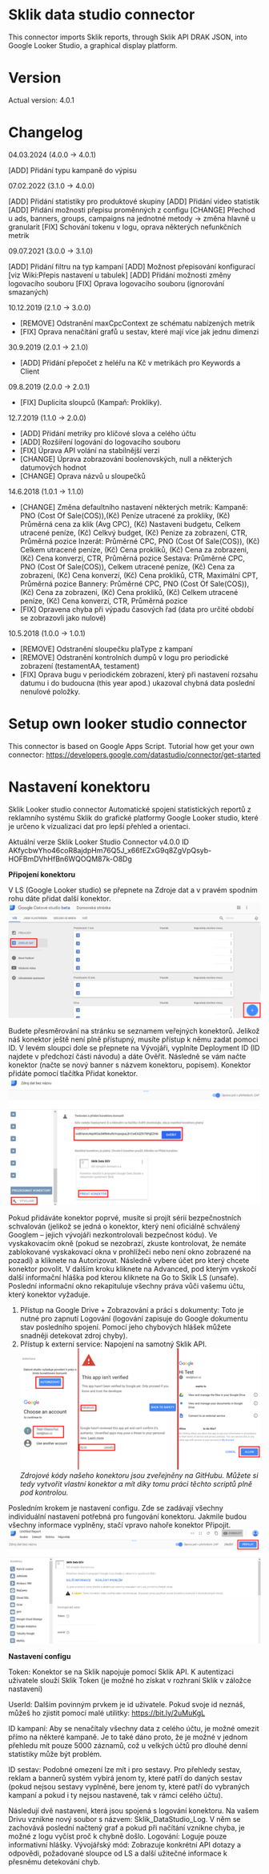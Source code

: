 # Sklik data studio connector
This connector imports Sklik reports, through Sklik API DRAK JSON, into Google Looker Studio, a graphical display platform. 

# Version
Actual version: 4.0.1

# Changelog
04.03.2024 (4.0.0 -> 4.0.1) 

[ADD] Přidání typu kampaně do výpisu

07.02.2022 (3.1.0 -> 4.0.0)

[ADD] Přidání statistiky pro produktové skupiny
[ADD] Přidání video statistik
[ADD] Přidání možnosti přepisu proměnných z configu
[CHANGE] Přechod u ads, banners, groups, campaigns na jednotné metody -> změna hlavně u granularit
[FIX] Schování tokenu v logu, oprava některých nefunkčních metrik 

09.07.2021 (3.0.0 -> 3.1.0)

[ADD] Přidání filtru na typ kampaní
[ADD] Možnost přepisování konfigurací [viz Wiki:Přepis nastavení u tabulek]
[ADD] Přidání možnosti změny logovacího souboru
[FIX] Oprava logovacího souboru (ignorování smazaných)

10.12.2019 (2.1.0 -> 3.0.0)
* [REMOVE] Odstranění maxCpcContext ze schématu nabízených metrik
* [FIX] Oprava nenačítání grafů u sestav, které mají více jak jednu dimenzi

30.9.2019 (2.0.1 -> 2.1.0)
* [ADD] Přidání přepočet z heléřu na Kč v metrikách pro Keywords a Client 

09.8.2019 (2.0.0 -> 2.0.1)
* [FIX] Duplicita sloupců (Kampaň: Prokliky).

12.7.2019 (1.1.0 -> 2.0.0)
* [ADD] Přidání metriky pro klíčové slova a celého účtu
* [ADD] Rozšíření logování do logovacího souboru
* [FIX] Úprava API volání na stabilnější verzi
* [CHANGE] Úprava zobrazování boolenovských, null a některých datumových hodnot
* [CHANGE] Oprava názvů u sloupečků

14.6.2018 (1.0.1 -> 1.1.0)
* [CHANGE] Změna defaultního nastavení některých metrik: 
Kampaně: PNO (Cost Of Sale(COS)),(Kč) Peníze utracené za prokliky, (Kč) Průměrná cena za klik (Avg CPC), (Kč) Nastaveni budgetu, Celkem utracené peníze, (Kč) Celkvý budget, (Kč) Penize za zobrazení, CTR, Průměrná pozice 
Inzerát: Průměrné CPC, PNO (Cost Of Sale(COS)), (Kč) Celkem utracené peníze, (Kč) Cena prokliků, (Kč) Cena za zobrazeni, (Kč) Cena konverzí, CTR, Průměrná pozice
Sestava: Průměrné CPC, PNO (Cost Of Sale(COS)), Celkem utracené peníze, (Kč) Cena za zobrazeni, (Kč) Cena konverzí, (Kč) Cena prokliků, CTR, Maximální CPT, Průměrná pozice
Bannery: Průměrné CPC, PNO (Cost Of Sale(COS)), (Kč) Cena za zobrazeni, (Kč) Cena prokliků, (Kč) Celkem utracené peníze, (Kč) Cena konverzí, CTR, Průměrná pozice
* [FIX] Opravena chyba při výpadu časových řad (data pro určité období se zobrazovli jako nulové)


10.5.2018 (1.0.0 -> 1.0.1)
* [REMOVE] Odstranění sloupečku plaType z kampaní
* [REMOVE] Odstranění kontrolních dumpů v logu pro periodické zobrazení (testamentAA, testament)
* [FIX] Oprava bugu v periodickém zobrazení, který při nastavení rozsahu datumu i do budoucna (this year apod.) ukazoval chybná data poslední nenulové položky.

# Setup own looker studio connector
This connector is based on Google Apps Script. 
Tutorial how get your own connector: https://developers.google.com/datastudio/connector/get-started

# Nastavení konektoru
Sklik Looker studio connector
Automatické spojení statistických reportů z reklamního systému Sklik do grafické platformy Google Looker studio, které je určeno k vizualizaci dat pro lepší přehled a orientaci.

Aktuální verze
Sklik Looker Studio Connector v4.0.0 ID
AKfycbwYho46coR8ajdpHm76Q5J_x66fEZxG9q8ZgVpQsyb-HOFBmDVhHfBn6WQOQM87k-O8Dg

**Připojení konektoru**

V LS (Google Looker studio) se přepnete na Zdroje dat a v pravém spodním rohu dáte přidat další konektor. 
![](https://github.com/ChocoTUx/readmetester/blob/master/doc/01.JPG)

Budete přesměrování na stránku se seznamem veřejných konektorů. Jelikož náš konektor ještě není plně přístupný, musíte přístup k němu zadat pomoci ID. V levém sloupci dole se přepnete na Vývojáři, vyplníte Deployment ID (ID najdete v předchozí části návodu) a dáte Ověřit. 
Následně se vám načte konektor (načte se nový banner s názvem konektoru, popisem). Konektor přidáte pomocí tlačítka Přidat konektor.
![](https://github.com/ChocoTUx/readmetester/blob/master/doc/02.JPG)

Pokud přidáváte konektor poprvé, musíte si projít sérií bezpečnostních schvalován (jelikož se jedná o konektor, který není oficiálně schválený Googlem – jejich vývojáři nezkontrolovali bezpečnost kódu). 
Ve vyskakovacím okně (pokud se nezobrazí, zkuste kontrolovat, že nemáte zablokované vyskakovací okna v prohlížeči nebo není okno zobrazené na pozadí) a kliknete na Autorizovat. Následně vybere účet pro který chcete konektor povolit. V dalším kroku kliknete na Advanced, pod kterým vyskočí další informační hláška pod kterou kliknete na Go to Sklik LS (unsafe). Poslední informační okno rekapituluje všechny práva vůči vašemu účtu, který konektor vyžaduje.
1. Přístup na Google Drive + Zobrazování a práci s dokumenty: Toto je nutné pro zapnutí Logování (logování zapisuje do Google dokumentu stav posledního spojení. Pomocí jeho chybových hlášek můžete snadněji detekovat zdroj chyby). 
2. Přístup k externí service: Napojení na samotný Sklik API.
![](https://github.com/ChocoTUx/readmetester/blob/master/doc/03.JPG)
*Zdrojové kódy našeho konektoru jsou zveřejněny na GitHubu. Můžete si tedy vytvořit vlastní konektor a mít díky tomu práci těchto scriptů plně pod kontrolou.*

Posledním krokem je nastavení configu. Zde se zadávají všechny individuální nastavení potřebná pro fungování konektoru. Jakmile budou všechny informace vyplněny, stačí vpravo nahoře konektor Připojit.
![](https://github.com/ChocoTUx/readmetester/blob/master/doc/04.JPG)

**Nastavení configu**

Token: Konektor se na Sklik napojuje pomocí Sklik API. K autentizaci uživatele slouží Sklik Token (je možné ho získat v rozhraní Sklik v záložce nastavení)

UserId: Dalším povinným prvkem je id uživatele. Pokud svoje id neznáš, můžeš ho zjistit pomocí malé utilitky: https://bit.ly/2uMuKgL

ID kampaní: Aby se nenačítaly všechny data z celého účtu, je možné omezit přímo na některé kampaně. Je to také dáno proto, že je možné v jednom přehledu mít pouze 5000 záznamů, což u velkých účtů pro dlouhé denní statistiky může být problém.

ID sestav: Podobné omezení lze mít i pro sestavy. Pro přehledy sestav, reklam a bannerů systém vybírá jenom ty, které patří do daných sestav (pokud nejsou sestavy vyplněné, bere jenom ty, které patří do vybraných kampaní a pokud i ty nejsou nastavené, tak v rámci celého účtu).

Následují dvě nastavení, která jsou spojená s logování konektoru. Na vašem Drivu vznikne nový soubor s názvem: Sklik_DataStudio_Log. V něm se zachovává poslední načtený graf a pokud při načítání vznikne chyba, je možné z logu vyčíst proč k chybně došlo. 
Logování: Loguje pouze informativní hlášky. 
Vývojářský mód: Zobrazuje konkrétní API dotazy a odpovědi, požadované sloupce od LS a další užitečné informace k přesnému detekování chyb.
 
